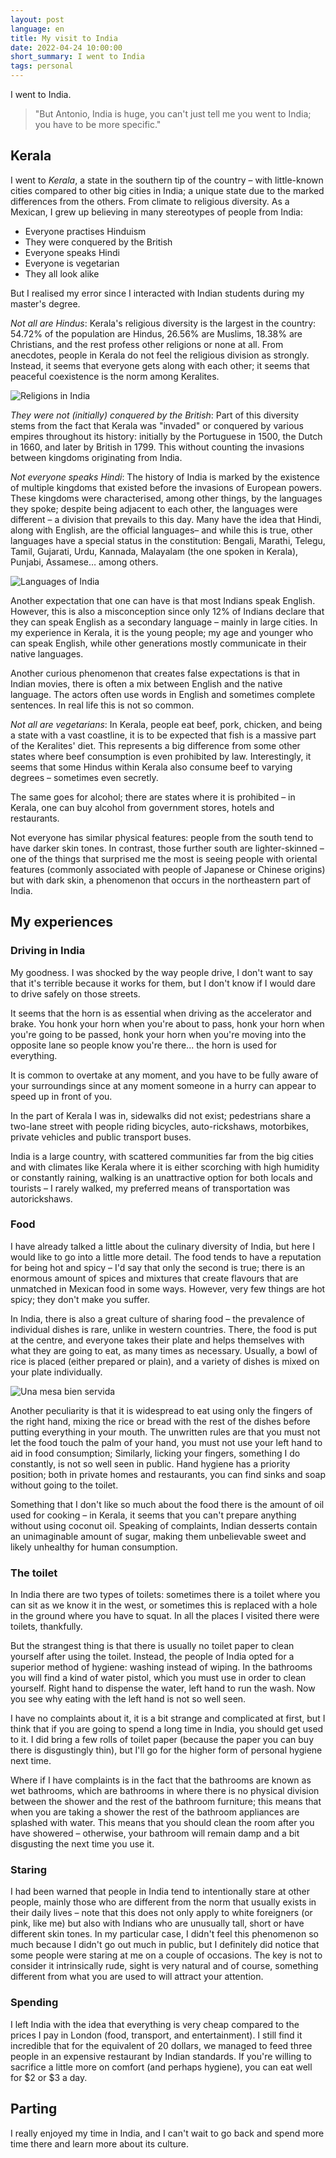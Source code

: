 ```yaml
---
layout: post
language: en
title: My visit to India
date: 2022-04-24 10:00:00
short_summary: I went to India
tags: personal
---  
```


I went to India.

> "But Antonio, India is huge, you can't just tell me you went to India; you have to be more specific."

## Kerala

I went to *Kerala*, a state in the southern tip of the country – with little-known cities compared to other big cities in India; a unique state due to the marked differences from the others. From climate to religious diversity. As a Mexican, I grew up believing in many stereotypes of people from India:

 - Everyone practises Hinduism
 - They were conquered by the British
 - Everyone speaks Hindi
 - Everyone is vegetarian
 - They all look alike

But I realised my error since I interacted with Indian students during my master's degree.

*Not all are Hindus*: Kerala's religious diversity is the largest in the country: 54.72% of the population are Hindus, 26.56% are Muslims, 18.38% are Christians, and the rest profess other religions or none at all. From anecdotes, people in Kerala do not feel the religious division as strongly. Instead, it seems that everyone gets along with each other; it seems that peaceful coexistence is the norm among Keralites.

![Religions in India](https://ik.imagekit.io/thatcsharpguy/posts/india/pie.jpg?ik-sdk-version=javascript-1.4.3&updatedAt=1650638539023)

*They were not (initially) conquered by the British*: Part of this diversity stems from the fact that Kerala was "invaded" or conquered by various empires throughout its history: initially by the Portuguese in 1500, the Dutch in 1660, and later by British in 1799. This without counting the invasions between kingdoms originating from India.

*Not everyone speaks Hindi*: The history of India is marked by the existence of multiple kingdoms that existed before the invasions of European powers. These kingdoms were characterised, among other things, by the languages ​​they spoke; despite being adjacent to each other, the languages ​​were different – ​​a division that prevails to this day. Many have the idea that Hindi, along with English, are the official languages ​​– and while this is true, other languages have a special status in the constitution: Bengali, Marathi, Telegu, Tamil, Gujarati, Urdu, Kannada, Malayalam (the one spoken in Kerala), Punjabi, Assamese… among others.

![Languages of India](https://ik.imagekit.io/thatcsharpguy/posts/india/Official_language_map_of_India_by_state_and_union_territory__claimed_and_disputed_hatched_.png?ik-sdk-version=javascript-1.4.3&updatedAt=1650638539632)

Another expectation that one can have is that most Indians speak English. However, this is also a misconception since only 12% of Indians declare that they can speak English as a secondary language – mainly in large cities. In my experience in Kerala, it is the young people; my age and younger who can speak English, while other generations mostly communicate in their native languages.

Another curious phenomenon that creates false expectations is that in Indian movies, there is often a mix between English and the native language. The actors often use words in English and sometimes complete sentences. In real life this is not so common.

*Not all are vegetarians*: In Kerala, people eat beef, pork, chicken, and being a state with a vast coastline, it is to be expected that fish is a massive part of the Keralites' diet. This represents a big difference from some other states where beef consumption is even prohibited by law. Interestingly, it seems that some Hindus within Kerala also consume beef to varying degrees – sometimes even secretly.

The same goes for alcohol; there are states where it is prohibited – in Kerala, one can buy alcohol from government stores, hotels and restaurants.

Not everyone has similar physical features: people from the south tend to have darker skin tones. In contrast, those further south are lighter-skinned – one of the things that surprised me the most is seeing people with oriental features (commonly associated with people of Japanese or Chinese origins) but with dark skin, a phenomenon that occurs in the northeastern part of India.

## My experiences

### Driving in India

My goodness. I was shocked by the way people drive, I don't want to say that it's terrible because it works for them, but I don't know if I would dare to drive safely on those streets.

It seems that the horn is as essential when driving as the accelerator and brake. You honk your horn when you're about to pass, honk your horn when you're going to be passed, honk your horn when you're moving into the opposite lane so people know you're there... the horn is used for everything.

It is common to overtake at any moment, and you have to be fully aware of your surroundings since at any moment someone in a hurry can appear to speed up in front of you.

In the part of Kerala I was in, sidewalks did not exist; pedestrians share a two-lane street with people riding bicycles, auto-rickshaws, motorbikes, private vehicles and public transport buses.

India is a large country, with scattered communities far from the big cities and with climates like Kerala where it is either scorching with high humidity or constantly raining, walking is an unattractive option for both locals and tourists – I rarely walked, my preferred means of transportation was autorickshaws.

### Food

I have already talked a little about the culinary diversity of India, but here I would like to go into a little more detail. The food tends to have a reputation for being hot and spicy – I'd say that ​​only the second is true; there is an enormous amount of spices and mixtures that create flavours that are unmatched in Mexican food in some ways. However, very few things are hot spicy; they don't make you suffer.

In India, there is also a great culture of sharing food – the prevalence of individual dishes is rare, unlike in western countries. There, the food is put at the centre, and everyone takes their plate and helps themselves with what they are going to eat, as many times as necessary. Usually, a bowl of rice is placed (either prepared or plain), and a variety of dishes is mixed on your plate individually.

![Una mesa bien servida](https://ik.imagekit.io/thatcsharpguy/posts/india/IMG_9136.jpg?ik-sdk-version=javascript-1.4.3&updatedAt=1650638539312)

Another peculiarity is that it is widespread to eat using only the fingers of the right hand, mixing the rice or bread with the rest of the dishes before putting everything in your mouth. The unwritten rules are that you must not let the food touch the palm of your hand, you must not use your left hand to aid in food consumption; Similarly, licking your fingers, something I do constantly, is not so well seen in public. Hand hygiene has a priority position; both in private homes and restaurants, you can find sinks and soap without going to the toilet.

Something that I don't like so much about the food there is the amount of oil used for cooking – in Kerala, it seems that you can't prepare anything without using coconut oil. Speaking of complaints, Indian desserts contain an unimaginable amount of sugar, making them unbelievable sweet and likely unhealthy for human consumption.

### The toilet

In India there are two types of toilets: sometimes there is a toilet where you can sit as we know it in the west, or sometimes this is replaced with a hole in the ground where you have to squat. In all the places I visited there were toilets, thankfully.

But the strangest thing is that there is usually no toilet paper to clean yourself after using the toilet. Instead, the people of India opted for a superior method of hygiene: washing instead of wiping. In the bathrooms you will find a kind of water pistol, which you must use in order to clean yourself. Right hand to dispense the water, left hand to run the wash. Now you see why eating with the left hand is not so well seen.

I have no complaints about it, it is a bit strange and complicated at first, but I think that if you are going to spend a long time in India, you should get used to it. I did bring a few rolls of toilet paper (because the paper you can buy there is disgustingly thin), but I'll go for the higher form of personal hygiene next time.

Where if I have complaints is in the fact that the bathrooms are known as wet bathrooms, which are bathrooms in where there is no physical division between the shower and the rest of the bathroom furniture; this means that when you are taking a shower the rest of the bathroom appliances are splashed with water. This means that you should clean the room after you have showered – otherwise, your bathroom will remain damp and a bit disgusting the next time you use it.

### Staring

I had been warned that people in India tend to intentionally stare at other people, mainly those who are different from the norm that usually exists in their daily lives – note that this does not only apply to white foreigners (or pink, like me) but also with Indians who are unusually tall, short or have different skin tones. In my particular case, I didn't feel this phenomenon so much because I didn't go out much in public, but I definitely did notice that some people were staring at me on a couple of occasions. The key is not to consider it intrinsically rude, sight is very natural and of course, something different from what you are used to will attract your attention.

### Spending

I left India with the idea that everything is very cheap compared to the prices I pay in London (food, transport, and entertainment). I still find it incredible that for the equivalent of 20 dollars, we managed to feed three people in an expensive restaurant by Indian standards. If you're willing to sacrifice a little more on comfort (and perhaps hygiene), you can eat well for $2 or $3 a day.

## Parting

I really enjoyed my time in India, and I can't wait to go back and spend more time there and learn more about its culture.
